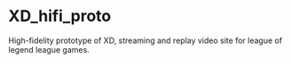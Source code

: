 # XD_hifi_proto
High-fidelity prototype of XD, streaming and replay video site for league of legend league games.
